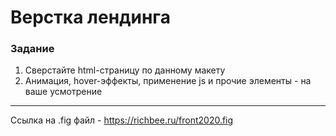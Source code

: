 # Верстка лендинга

### Задание

1. Сверстайте html-страницу по 
данному макету
2. Анимация, hover-эффекты, применение js и прочие 
элементы - на ваше усмотрение
--- 
Ссылка на .fig файл - https://richbee.ru/front2020.fig